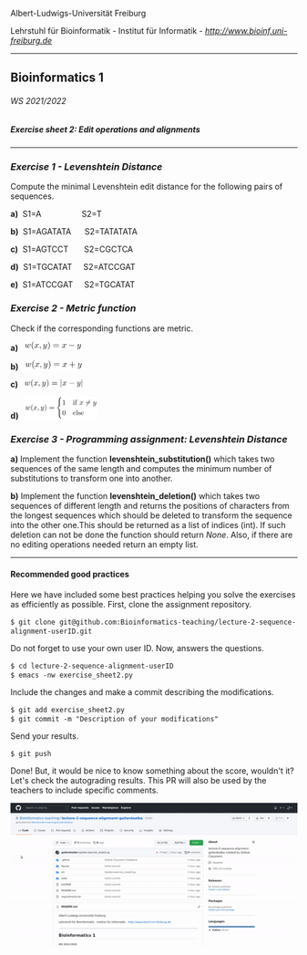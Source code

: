 Albert-Ludwigs-Universität Freiburg

Lehrstuhl für Bioinformatik - Institut für Informatik - *http://www.bioinf.uni-freiburg.de*

---
## Bioinformatics 1
###### WS 2021/2022
##### Exercise sheet 2: Edit operations and alignments
---

### _Exercise 1 - Levenshtein Distance_

Compute the minimal Levenshtein edit distance for the following pairs of sequences.

**a)** &nbsp;S1=A&nbsp;&nbsp;&nbsp;&nbsp;&nbsp;&nbsp;&nbsp;&nbsp;&nbsp;&nbsp;&nbsp;&nbsp;&nbsp;&nbsp;&nbsp;&nbsp;&nbsp; S2=T

**b)** &nbsp;S1=AGATATA&nbsp;&nbsp;&nbsp;&nbsp;&nbsp;&nbsp;S2=TATATATA

**c)** &nbsp;S1=AGTCCT&nbsp;&nbsp;&nbsp;&nbsp;&nbsp;&nbsp; S2=CGCTCA

**d)** &nbsp;S1=TGCATAT&nbsp;&nbsp;&nbsp;&nbsp;&nbsp;S2=ATCCGAT

**e)** &nbsp;S1=ATCCGAT&nbsp;&nbsp;&nbsp;&nbsp;&nbsp;S2=TGCATAT


### _Exercise 2 - Metric function_

Check if the corresponding functions are metric.

**a)** &nbsp;&nbsp;<img src="./figures/sheet2-exercise2-formula1.svg" alt="metric1" width=20%/>

**b)** &nbsp;&nbsp;<img src="./figures/sheet2-exercise2-formula2.svg" alt="metric2" width=20%/>

**c)** &nbsp;&nbsp;<img src="./figures/sheet2-exercise2-formula3.svg" alt="metric3" width=20%/>

**d)** &nbsp;&nbsp;<img src="./figures/sheet2-exercise2-formula4.svg" alt="metric4" width=25%/>


### _Exercise 3 - Programming assignment: Levenshtein Distance_

**a)** Implement the function **levenshtein_substitution()** which takes two sequences of the same length and 
computes the minimum number of substitutions to transform one into another.

**b)** Implement the function **levenshtein_deletion()** which takes two sequences of 
different length and returns the positions of characters from the longest sequences which should be deleted to 
transform the sequence into the other one.This should be returned as a list of indices (int).
If such deletion can not be done the function should return *None*. Also, if there are no editing operations needed return an empty list.

---

#### Recommended good practices

Here we have included some best practices helping you solve the exercises as efficiently as possible. First, clone the assignment repository.
    

```
$ git clone git@github.com:Bioinformatics-teaching/lecture-2-sequence-alignment-userID.git
```

Do not forget to use your own user ID. Now, answers the questions.


```
$ cd lecture-2-sequence-alignment-userID
$ emacs -nw exercise_sheet2.py
```

Include the changes and make a commit describing the modifications.


```
$ git add exercise_sheet2.py
$ git commit -m "Description of your modifications"
```

 
Send your results.       


```
$ git push
```

Done! But, it would be nice to know something about the score, wouldn't it? Let's check the autograding results. This PR will also be used by the teachers to include specific comments.


<img src="./figures/sheet2_classroom.gif" alt="Autograding" width=100%/>
